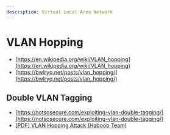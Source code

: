 ```yaml
---
description: Virtual Local Area Network
---
```


# VLAN Hopping

- [https://en.wikipedia.org/wiki/VLAN_hopping](https://en.wikipedia.org/wiki/VLAN_hopping)
- [https://bwlryq.net/posts/vlan_hopping/](https://bwlryq.net/posts/vlan_hopping/)




## Double VLAN Tagging

- [https://notsosecure.com/exploiting-vlan-double-tagging/](https://notsosecure.com/exploiting-vlan-double-tagging/)
- [[PDF] VLAN Hopping Attack (Haboob Team)](https://www.exploit-db.com/docs/english/45050-vlan-hopping-attack.pdf)
